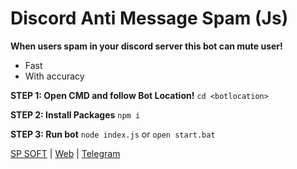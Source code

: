 
# Discord Anti Message Spam (Js)
**When users spam in your discord server this bot can mute user!**
 - Fast
 - With accuracy

**STEP 1: Open CMD and follow Bot Location!**
`cd <botlocation>`

**STEP 2: Install Packages**
`npm i`

**STEP 3: Run bot**
`node index.js` or `open start.bat`

[SP SOFT](https://sp-soft.ir) | [Web](https://karamlou.com) | [Telegram](https://t.me/sir_programmer)

